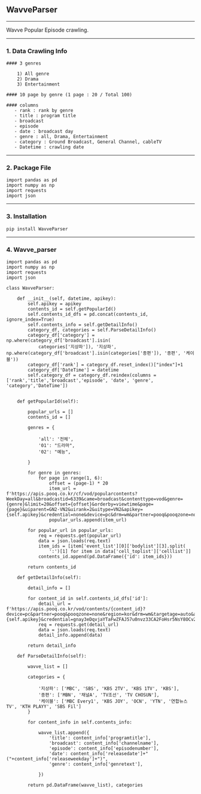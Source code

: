 ## WavveParser

-----

Wavve Popular Episode crawling.

----
### 1. Data Crawling Info

    #### 3 genres

        1) All genre
        2) Drama
        3) Entertainment

    #### 10 page by genre (1 page : 20 / Total 100)

    #### columns 
       - rank : rank by genre
       - title : program title
       - broadcast 
       - episode 
       - date : broadcast day
       - genre : all, Drama, Entertainment
       - category : Ground Broadcast, General Channel, cableTV
       - Datetime : crawling date
----

### 2. Package File

    import pandas as pd
    import numpy as np
    import requests
    import json
    
----

### 3. Installation

    pip install WavveParser
        
-------
### 4. Wavve_parser

    import pandas as pd
    import numpy as np
    import requests
    import json
      
    class WavveParser:
         
        def __init__(self, datetime, apikey):
            self.apikey = apikey
            contents_id = self.getPopularId()
            self.contents_id_dfs = pd.concat(contents_id, ignore_index=True)
            self.contents_info = self.getDetailInfo()
            category_df, categories = self.ParseDetailInfo()
            category_df['category'] = np.where(category_df['broadcast'].isin(
                categories['지상파']), '지상파', np.where(category_df['broadcast'].isin(categories['종편']), '종편', '케이블'))
            category_df['rank'] = category_df.reset_index()["index"]+1
            category_df['DateTime'] = datetime
            self.category_df = category_df.reindex(columns = ['rank','title','broadcast','episode', 'date', 'genre', 'category','DateTime'])
            
        
        def getPopularId(self):

            popular_urls = []
            contents_id = []

            genres = {

                'all': '전체',
                '01': "드라마",
                '02': "예능",

            }

            for genre in genres:
                for page in range(1, 6):
                    offset = (page-1) * 20
                    item_url = f'https://apis.pooq.co.kr/cf/vod/popularcontents?WeekDay=all&broadcastid=6339&came=broadcast&contenttype=vod&genre={genre}&limit=20&offset={offset}&orderby=viewtime&page={page}&uiparent=GN2-VN2&uirank=2&uitype=VN2&apikey={self.apikey}&credential=none&device=pc&drm=wm&partner=pooq&pooqzone=none&region=kor&targetage=auto'
                    popular_urls.append(item_url)

            for popular_url in popular_urls:
                req = requests.get(popular_url)
                data = json.loads(req.text)
                item_ids = [item['event_list'][0]['bodylist'][3].split(
                    ':')[1] for item in data['cell_toplist']['celllist']]
                contents_id.append(pd.DataFrame({'id': item_ids}))

            return contents_id
        
        def getDetailInfo(self):

            detail_info = []

            for content_id in self.contents_id_dfs['id']:
                detail_url = f'https://apis.pooq.co.kr/vod/contents/{content_id}?device=pc&partner=pooq&pooqzone=none&region=kor&drm=wm&targetage=auto&apikey={self.apikey}&credential=gnay3eDqvjaYTaFwZFAJ57u0nvz33CA2FoHsr5NsY8OCv2wWeu3ZRgaY9Ci2CjRlAd03D4A%2BIdixX2iwjy6jRFjRGc9qw%2BSkVjGFCJxuSRe86SSYVVK953HfiFKuKb6A3nNVJoHyY6gvgpSgRpyNNeZOzMNkqmc2RcGu%2FWrnAXFDATjT2IpHfym9Ng6rPXCbvkd9q3Y%2FsfQrOSB%2BLRTp4IL6AnvszoJi8ccV9AJhR37vOmwOwiV76z7QJexM054Dhp04KJCHm8HmpZANhV1iOw%3D%3D'
                req = requests.get(detail_url)
                data = json.loads(req.text)
                detail_info.append(data)

            return detail_info
        
        def ParseDetailInfo(self):

            wavve_list = []

            categories = {

                '지상파': ['MBC', 'SBS', 'KBS 2TV', 'KBS 1TV', 'KBS'],
                '종편': ['MBN', '채널A', 'TV조선', 'TV CHOSUN'],
                '케이블': ['MBC Every1', 'KBS JOY', 'OCN', 'YTN', '연합뉴스TV', 'KTH PLAYY', 'SBS Fil']
            }

            for content_info in self.contents_info:

                wavve_list.append({
                    'title': content_info['programtitle'],
                    'broadcast': content_info['channelname'],
                    'episode': content_info['episodenumber'],
                    'date': content_info['releasedate']+"("+content_info['releaseweekday']+")",
                    'genre': content_info['genretext'],

                })

            return pd.DataFrame(wavve_list), categories

